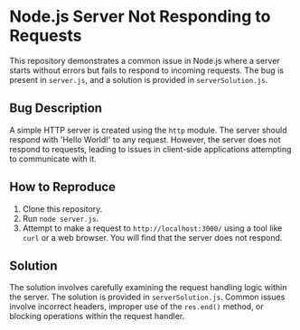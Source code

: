 # Node.js Server Not Responding to Requests

This repository demonstrates a common issue in Node.js where a server starts without errors but fails to respond to incoming requests.  The bug is present in `server.js`, and a solution is provided in `serverSolution.js`.

## Bug Description

A simple HTTP server is created using the `http` module. The server should respond with 'Hello World!' to any request. However, the server does not respond to requests, leading to issues in client-side applications attempting to communicate with it.

## How to Reproduce

1. Clone this repository.
2. Run `node server.js`.
3. Attempt to make a request to `http://localhost:3000/` using a tool like `curl` or a web browser.  You will find that the server does not respond.

## Solution

The solution involves carefully examining the request handling logic within the server.  The solution is provided in `serverSolution.js`.  Common issues involve incorrect headers, improper use of the `res.end()` method, or blocking operations within the request handler.